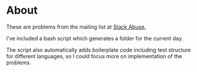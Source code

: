 # About

These are problems from the mailing list at [Stack Abuse.](https://dailycodingproblem.com/)

I've included a bash script which generates a folder for the current day. 

The script also automatically adds boilerplate code including test structure for different languages, so I could focus more on implementation of the problems.
